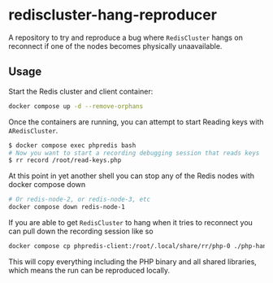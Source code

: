 # rediscluster-hang-reproducer

A repository to try and reproduce a bug where `RedisCluster` hangs on reconnect if one of the nodes becomes physically unaavailable.

## Usage

Start the Redis cluster and client container:

```bash
docker compose up -d --remove-orphans
```

Once the containers are running, you can attempt to start Reading keys with `ARedisCluster`.

```bash
$ docker compose exec phpredis bash
# Now you want to start a recording debugging session that reads keys
$ rr record /root/read-keys.php
```

At this point in yet another shell you can stop any of the Redis nodes with docker compose down

```bash
# Or redis-node-2, or redis-node-3, etc
docker compose down redis-node-1
```

If you are able to get `RedisCluster` to hang when it tries to reconnect you can pull down the recording session like so

```bash
docker compose cp phpredis-client:/root/.local/share/rr/php-0 ./php-hang-reproducer
```

This will copy everything including the PHP binary and all shared libraries, which means  the run can be reproduced locally.
